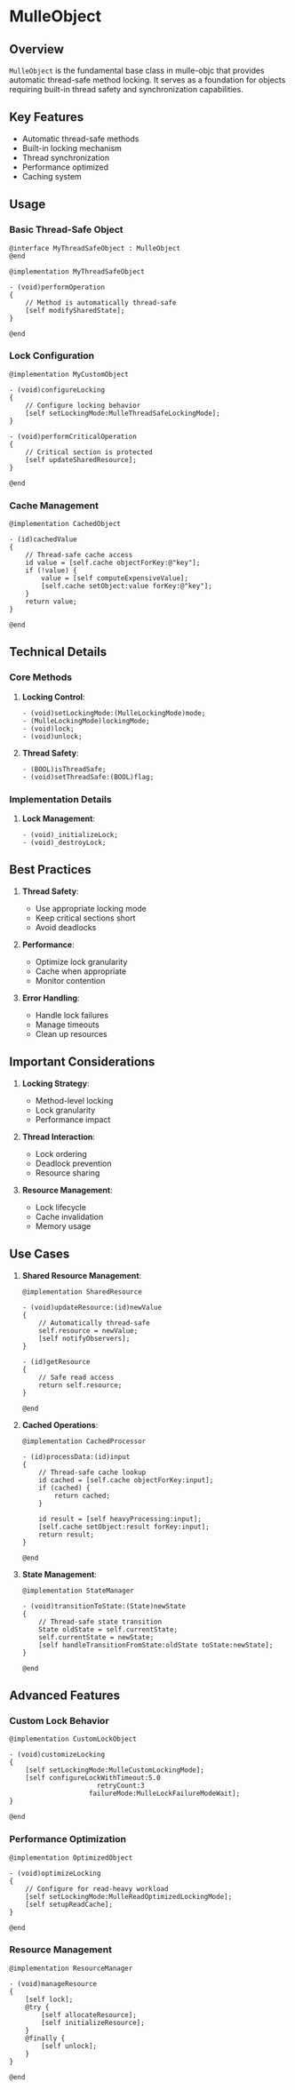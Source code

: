 # MulleObject

## Overview

`MulleObject` is the fundamental base class in mulle-objc that provides automatic thread-safe method locking. It serves as a foundation for objects requiring built-in thread safety and synchronization capabilities.

## Key Features

- Automatic thread-safe methods
- Built-in locking mechanism
- Thread synchronization
- Performance optimized
- Caching system

## Usage

### Basic Thread-Safe Object

```objc
@interface MyThreadSafeObject : MulleObject
@end

@implementation MyThreadSafeObject

- (void)performOperation
{
    // Method is automatically thread-safe
    [self modifySharedState];
}

@end
```

### Lock Configuration

```objc
@implementation MyCustomObject

- (void)configureLocking
{
    // Configure locking behavior
    [self setLockingMode:MulleThreadSafeLockingMode];
}

- (void)performCriticalOperation
{
    // Critical section is protected
    [self updateSharedResource];
}

@end
```

### Cache Management

```objc
@implementation CachedObject

- (id)cachedValue
{
    // Thread-safe cache access
    id value = [self.cache objectForKey:@"key"];
    if (!value) {
        value = [self computeExpensiveValue];
        [self.cache setObject:value forKey:@"key"];
    }
    return value;
}

@end
```

## Technical Details

### Core Methods

1. **Locking Control**:
   ```objc
   - (void)setLockingMode:(MulleLockingMode)mode;
   - (MulleLockingMode)lockingMode;
   - (void)lock;
   - (void)unlock;
   ```

2. **Thread Safety**:
   ```objc
   - (BOOL)isThreadSafe;
   - (void)setThreadSafe:(BOOL)flag;
   ```

### Implementation Details

1. **Lock Management**:
   ```objc
   - (void)_initializeLock;
   - (void)_destroyLock;
   ```

## Best Practices

1. **Thread Safety**:
   - Use appropriate locking mode
   - Keep critical sections short
   - Avoid deadlocks

2. **Performance**:
   - Optimize lock granularity
   - Cache when appropriate
   - Monitor contention

3. **Error Handling**:
   - Handle lock failures
   - Manage timeouts
   - Clean up resources

## Important Considerations

1. **Locking Strategy**:
   - Method-level locking
   - Lock granularity
   - Performance impact

2. **Thread Interaction**:
   - Lock ordering
   - Deadlock prevention
   - Resource sharing

3. **Resource Management**:
   - Lock lifecycle
   - Cache invalidation
   - Memory usage

## Use Cases

1. **Shared Resource Management**:
   ```objc
   @implementation SharedResource

   - (void)updateResource:(id)newValue
   {
       // Automatically thread-safe
       self.resource = newValue;
       [self notifyObservers];
   }

   - (id)getResource
   {
       // Safe read access
       return self.resource;
   }

   @end
   ```

2. **Cached Operations**:
   ```objc
   @implementation CachedProcessor

   - (id)processData:(id)input
   {
       // Thread-safe cache lookup
       id cached = [self.cache objectForKey:input];
       if (cached) {
           return cached;
       }
       
       id result = [self heavyProcessing:input];
       [self.cache setObject:result forKey:input];
       return result;
   }

   @end
   ```

3. **State Management**:
   ```objc
   @implementation StateManager

   - (void)transitionToState:(State)newState
   {
       // Thread-safe state transition
       State oldState = self.currentState;
       self.currentState = newState;
       [self handleTransitionFromState:oldState toState:newState];
   }

   @end
   ```

## Advanced Features

### Custom Lock Behavior

```objc
@implementation CustomLockObject

- (void)customizeLocking
{
    [self setLockingMode:MulleCustomLockingMode];
    [self configureLockWithTimeout:5.0
                      retryCount:3
                    failureMode:MulleLockFailureModeWait];
}

@end
```

### Performance Optimization

```objc
@implementation OptimizedObject

- (void)optimizeLocking
{
    // Configure for read-heavy workload
    [self setLockingMode:MulleReadOptimizedLockingMode];
    [self setupReadCache];
}

@end
```

### Resource Management

```objc
@implementation ResourceManager

- (void)manageResource
{
    [self lock];
    @try {
        [self allocateResource];
        [self initializeResource];
    }
    @finally {
        [self unlock];
    }
}

@end
```

